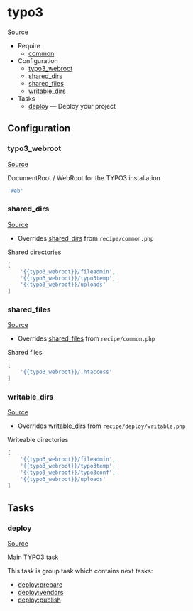 <!-- DO NOT EDIT THIS FILE! -->
<!-- Instead edit recipe/typo3.php -->
<!-- Then run bin/docgen -->

# typo3

[Source](/recipe/typo3.php)



* Require
  * [common](/docs/recipe/common.md)
* Configuration
  * [typo3_webroot](#typo3_webroot)
  * [shared_dirs](#shared_dirs)
  * [shared_files](#shared_files)
  * [writable_dirs](#writable_dirs)
* Tasks
  * [deploy](#deploy) — Deploy your project

## Configuration
### typo3_webroot
[Source](https://github.com/deployphp/deployer/search?q=%22typo3_webroot%22+in%3Afile+language%3Aphp+path%3Arecipe+filename%3Atypo3.php)

DocumentRoot / WebRoot for the TYPO3 installation

```php title="Default value"
'Web'
```


### shared_dirs
[Source](https://github.com/deployphp/deployer/search?q=%22shared_dirs%22+in%3Afile+language%3Aphp+path%3Arecipe+filename%3Atypo3.php)

* Overrides [shared_dirs](/docs/recipe/common.md#shared_dirs) from `recipe/common.php`

Shared directories

```php title="Default value"
[
    '{{typo3_webroot}}/fileadmin',
    '{{typo3_webroot}}/typo3temp',
    '{{typo3_webroot}}/uploads'
]
```


### shared_files
[Source](https://github.com/deployphp/deployer/search?q=%22shared_files%22+in%3Afile+language%3Aphp+path%3Arecipe+filename%3Atypo3.php)

* Overrides [shared_files](/docs/recipe/common.md#shared_files) from `recipe/common.php`

Shared files

```php title="Default value"
[
    '{{typo3_webroot}}/.htaccess'
]
```


### writable_dirs
[Source](https://github.com/deployphp/deployer/search?q=%22writable_dirs%22+in%3Afile+language%3Aphp+path%3Arecipe+filename%3Atypo3.php)

* Overrides [writable_dirs](/docs/recipe/deploy/writable.md#writable_dirs) from `recipe/deploy/writable.php`

Writeable directories

```php title="Default value"
[
    '{{typo3_webroot}}/fileadmin',
    '{{typo3_webroot}}/typo3temp',
    '{{typo3_webroot}}/typo3conf',
    '{{typo3_webroot}}/uploads'
]
```



## Tasks
### deploy
[Source](https://github.com/deployphp/deployer/search?q=%22deploy%22+in%3Afile+language%3Aphp+path%3Arecipe+filename%3Atypo3.php)

Main TYPO3 task


This task is group task which contains next tasks:
* [deploy:prepare](/docs/recipe/common.md#deployprepare)
* [deploy:vendors](/docs/recipe/deploy/vendors.md#deployvendors)
* [deploy:publish](/docs/recipe/common.md#deploypublish)


